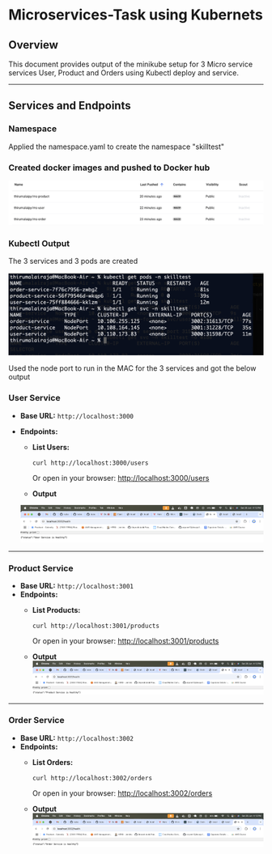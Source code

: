 # Microservices-Task using Kubernets

## Overview
This document provides output of the minikube setup for 3 Micro service services User, Product and Orders using Kubectl deploy and service.


---

## Services and Endpoints

### Namespace

Applied the namespace.yaml to create the namespace "skilltest"

### Created docker images and pushed to Docker hub

![alt text](output/docker_hub_image.png)

### **Kubectl Output**

The 3 services and 3 pods are created

![alt text](output/kubectl_pods_service.png)

Used the node port to run in the MAC for the 3 services and got the below output

### **User Service**
- **Base URL:** `http://localhost:3000`
- **Endpoints:**
  - **List Users:**  
    ```
    curl http://localhost:3000/users
    ```
    Or open in your browser: [http://localhost:3000/users](http://localhost:3000/users)

  - **Output**

  ![alt text](output/user_output.png)


---

### **Product Service**
- **Base URL:** `http://localhost:3001`
- **Endpoints:**
  - **List Products:**  
    ```
    curl http://localhost:3001/products
    ```
    Or open in your browser: [http://localhost:3001/products](http://localhost:3001/products)

  - **Output**
  ![alt text](output/product_output.png)

---

### **Order Service**
- **Base URL:** `http://localhost:3002`
- **Endpoints:**
  - **List Orders:**  
    ```
    curl http://localhost:3002/orders
    ```
    Or open in your browser: [http://localhost:3002/orders](http://localhost:3002/orders)

  - **Output**
  ![alt text](output/order_output.png)


